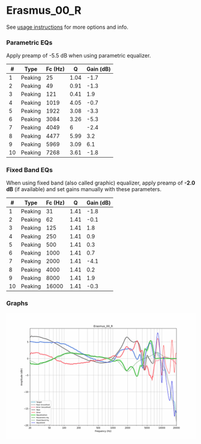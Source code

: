 # Erasmus_00_R
See [usage instructions](https://github.com/jaakkopasanen/AutoEq#usage) for more options and info.

### Parametric EQs
Apply preamp of -5.5 dB when using parametric equalizer.

|   # | Type    |   Fc (Hz) |    Q |   Gain (dB) |
|-----|---------|-----------|------|-------------|
|   1 | Peaking |        25 | 1.04 |        -1.7 |
|   2 | Peaking |        49 | 0.91 |        -1.3 |
|   3 | Peaking |       121 | 0.41 |         1.9 |
|   4 | Peaking |      1019 | 4.05 |        -0.7 |
|   5 | Peaking |      1922 | 3.08 |        -3.3 |
|   6 | Peaking |      3084 | 3.26 |        -5.3 |
|   7 | Peaking |      4049 | 6    |        -2.4 |
|   8 | Peaking |      4477 | 5.99 |         3.2 |
|   9 | Peaking |      5969 | 3.09 |         6.1 |
|  10 | Peaking |      7268 | 3.61 |        -1.8 |

### Fixed Band EQs
When using fixed band (also called graphic) equalizer, apply preamp of **-2.0 dB** (if available) and set gains manually with these parameters.

|   # | Type    |   Fc (Hz) |    Q |   Gain (dB) |
|-----|---------|-----------|------|-------------|
|   1 | Peaking |        31 | 1.41 |        -1.8 |
|   2 | Peaking |        62 | 1.41 |        -0.1 |
|   3 | Peaking |       125 | 1.41 |         1.8 |
|   4 | Peaking |       250 | 1.41 |         0.9 |
|   5 | Peaking |       500 | 1.41 |         0.3 |
|   6 | Peaking |      1000 | 1.41 |         0.7 |
|   7 | Peaking |      2000 | 1.41 |        -4.1 |
|   8 | Peaking |      4000 | 1.41 |         0.2 |
|   9 | Peaking |      8000 | 1.41 |         1.9 |
|  10 | Peaking |     16000 | 1.41 |        -0.3 |

### Graphs
![](./Erasmus_00_R.png)
